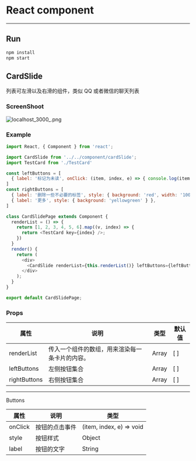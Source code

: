 # React component
---
## Run
```cmd
npm install
npm start
```

## CardSlide

列表可左滑以及右滑的组件，类似 QQ 或者微信的聊天列表

### ScreenShoot

![localhost_3000_.png](https://i.loli.net/2019/09/12/qhKXfUPEpsxuacB.png)

### Example
```js
import React, { Component } from 'react';

import CardSlide from '../../component/cardSlide';
import TestCard from './TestCard'

const leftButtons = [
  { label: '标记为未读', onClick: (item, index, e) => { console.log(item, index, e) } }
]
const rightButtons = [
  { label: '删除一些不必要的标签', style: { background: 'red', width: '100px' } },
  { label: '更多', style: { background: 'yellowgreen' } },
]

class CardSlidePage extends Component {
  renderList = () => {
    return [1, 2, 3, 4, 5, 6].map((v, index) => {
      return <TestCard key={index} />;
    })
  }
  render() {
    return (
      <div>
        <CardSlide renderList={this.renderList()} leftButtons={leftButtons} rightButtons={rightButtons}></CardSlide>
      </div>
    );
  }
}

export default CardSlidePage;

```

### Props
属性 | 说明 | 类型 | 默认值 
---|---|---|---
renderList | 传入一个组件的数组，用来渲染每一条卡片的内容。 | Array | [ ]
leftButtons | 左侧按钮集合 | Array | [ ]
rightButtons | 右侧按钮集合 | Array | [ ]

---

Buttons

属性 | 说明 | 类型  
---|---|---
onClick | 按钮的点击事件 | (item, index, e) => void 
style | 按钮样式 | Object 
label | 按钮的文字 | String 
